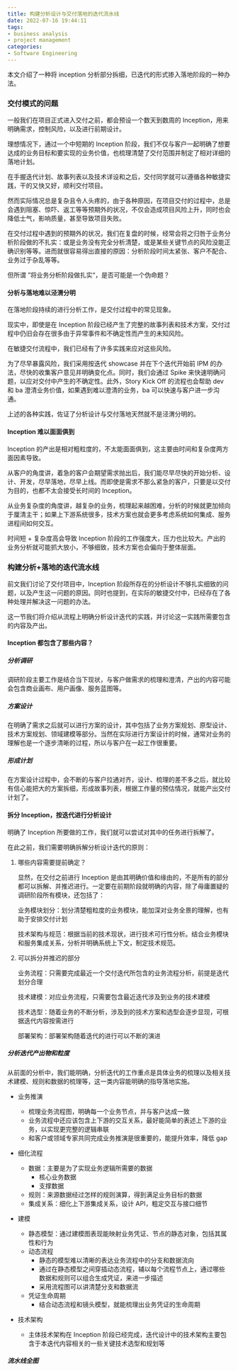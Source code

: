 ```yaml
---
title: 构建分析设计与交付落地的迭代流水线
date: 2022-07-16 19:44:11
tags:
- business analysis
- project management
categories:
- Software Engineering
---
```


本文介绍了一种将 inception 分析部分拆细，已迭代的形式掺入落地阶段的一种办法。



<!-- more -->

### 交付模式的问题

一般我们在项目正式进入交付之前，都会预设一个数天到数周的 Inception，用来明确需求，控制风险，以及进行前期设计。

理想情况下，通过一个中短期的 Inception 阶段，我们不仅与客户一起明确了想要达成的业务目标和要实现的业务价值，也梳理清楚了交付范围并制定了相对详细的落地计划。

在手握迭代计划、故事列表以及技术详设和之后，交付同学就可以遵循各种敏捷实践，干的又快又好，顺利交付项目。

然而实际情况总是复杂且令人头疼的，由于各种原因，在项目交付的过程中，总是会遇到阻塞、惊吓、返工等等预期外的状况，不仅会造成项目风险上升，同时也会降低士气，影响质量，甚至导致项目失败。

在交付过程中遇到的预期外的状况，我们在复盘的时候，经常会将之归咎于业务分析阶段做的不扎实：或是业务没有完全分析清楚，或是某些关键节点的风险没能正确识别等等。进而就很容易得出直接的原因：分析阶段时间太紧张、客户不配合、业务过于杂乱等等。

但所谓 ”将业务分析阶段做扎实“，是否可能是一个伪命题？



#### 分析与落地难以泾渭分明

在落地阶段持续的进行分析工作，是交付过程中的常见现象。

现实中，即使是在 Inception 阶段已经产生了完整的故事列表和技术方案，交付过程中仍旧会存在很多由于异常事件和不确定性而产生的未知风险。

在敏捷交付流程中，我们已经有了许多实践来应对这些风险。

为了尽早暴露风险，我们采用按迭代 showcase 并在下个迭代开始前 IPM 的办法，尽快的收集客户意见并明确变化点。同时，我们会通过 Spike 来快速明确问题，以应对交付中产生的不确定性。此外，Story Kick Off 的流程也会帮助 dev 和 ba 澄清业务价值，如果遇到难以澄清的业务，ba 可以快速与客户进一步沟通。

上述的各种实践，佐证了分析设计与交付落地天然就不是泾渭分明的。



#### Inception 难以面面俱到

Inception 的产出是相对粗粒度的，不太能面面俱到，这主要由时间和复杂度两方面因素导致。

从客户的角度讲，着急的客户会期望需求抛出后，我们能尽早尽快的开始分析、设计、开发，尽早落地，尽早上线。而即使是需求不那么紧急的客户，只要是以交付为目的，也都不太会接受长时间的 Inception。

从业务复杂度的角度讲，越复杂的业务，梳理起来越困难，分析的时候就更加倾向于厘清主干；如果上下游系统很多，技术方案也就会更多考虑系统如何集成、服务进程间如何交互。

时间短 + 复杂度高会导致 Inception 阶段的工作强度大，压力也比较大。产出的业务分析就可能抓大放小，不够细致，技术方案也会偏向于整体层面。



### 构建分析+落地的迭代流水线

前文我们讨论了交付项目中，Inception 阶段所存在的分析设计不够扎实细致的问题，以及产生这一问题的原因。同时也提到，在实际的敏捷交付中，已经存在了各种处理并解决这一问题的办法。

这一节我们将介绍从流程上明确分析设计迭代的实践，并讨论这一实践所需要包含的内容及产出。



#### Inception 都包含了那些内容？

##### 分析调研

调研阶段主要工作是结合当下现状，与客户做需求的梳理和澄清，产出的内容可能会包含商业画布、用户画像、服务蓝图等。

##### 方案设计

在明确了需求之后就可以进行方案的设计，其中包括了业务方案规划、原型设计、技术方案规划、领域建模等部分。当然在实际进行方案设计的时候，通常对业务的理解也是一个逐步清晰的过程，所以与客户在一起工作很重要。

##### 形成计划

在方案设计过程中，会不断的与客户拉通对齐，设计、梳理的差不多之后，就比较有信心能把大的方案拆细，形成故事列表，根据工作量的预估情况，就能产出交付计划了。



#### 拆分 Inception，按迭代进行分析设计

明确了 Inception 所要做的工作，我们就可以尝试对其中的任务进行拆解了。

在此之前，我们需要明确拆解分析设计迭代的原则：

1. 哪些内容需要提前确定？

   显然，在交付之前进行 Inception 是由其明确价值和缘由的，不是所有的部分都可以拆解、并推迟进行。一定要在前期阶段就明确的内容，除了毋庸置疑的调研阶段所有模块，还包括了：

   业务模块划分：划分清楚粗粒度的业务模块，能加深对业务全景的理解，也有助于安排交付计划

   技术架构与规范：根据当前的技术现状，进行技术可行性分析。结合业务模块和服务集成关系，分析并明确系统上下文，制定技术规范。

2. 可以拆分并推迟的部分

   业务流程：只需要完成最近一个交付迭代所包含的业务流程分析，前提是迭代划分合理

   技术建模：对应业务流程，只需要包含最近迭代涉及到业务的技术建模

   技术选型：随着业务的不断分析，涉及到的技术方案和选型会逐步显现，可根据迭代内容按需进行

   部署架构：部署架构随着迭代的进行可以不断的演进



##### 分析迭代产出物和粒度

从前面的分析中，我们能明确，分析迭代的工作重点是具体业务的梳理以及相关技术建模、规则和数据的梳理等，这一类内容能明确的指导落地实施。

- 业务推演

  - 梳理业务流程图，明确每一个业务节点，并与客户达成一致
  - 业务流程中还应该包含上下游的交互关系，最好能简单的表述上下游的业务，以实现更完整的逻辑串联
  - 和客户或领域专家共同完成业务推演是很重要的，能提升效率，降低 gap

- 细化流程

  - 数据：主要是为了实现业务逻辑所需要的数据
    - 核心业务数据
    - 支撑数据
  - 规则：来源数据经过怎样的规则演算，得到满足业务目标的数据
  - 集成关系：细化上下游集成关系，设计 API，粗定交互与接口细节

- 建模

  - 静态模型：通过建模图表现能映射业务凭证、节点的静态对象，包括其属性和行为
  - 动态流程
    - 静态的模型难以清晰的表达业务流程中的分支和数据流向
    - 通过在静态模型之间穿插动态流程，辅以每个流程节点上，通过哪些数据和规则可以组合生成凭证，来进一步描述
    - 采用流程图可以讲清楚分支和数据流
  - 凭证生命周期
    - 结合动态流程和镜头模型，就能梳理出业务凭证的生命周期

- 技术架构

  - 主体技术架构在 Inception 阶段已经完成，迭代设计中的技术架构主要包含于本迭代内容相关的一些关键技术选型和规划等

  

##### 流水线全图
